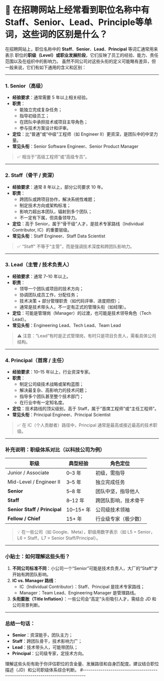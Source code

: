 # 🤵 在招聘网站上经常看到职位名称中有Staff、Senior、Lead、Principle等单词，这些词的区别是什么？

在招聘网站上，职位名称中的 **Staff**、**Senior**、**Lead**、**Principal** 等词汇通常用来表示
职位的**职级（Level）或职业发展阶段**，它们反映了员工的经验、能力、责任范围以及在组织中的影响力。
虽然不同公司对这些头衔的定义可能略有差异，但一般来说，它们有如下通用的含义和区别：

---

### 1. **Senior（高级）**
- **经验要求**：通常需要 5 年以上相关经验。
- **职责**：
  - 能独立完成复杂任务；
  - 指导初级员工；
  - 在团队中承担技术或项目主导角色；
  - 参与技术方案设计和评审。
- **定位**：比“普通”或“中级”工程师（如 Engineer II）更资深，是团队中的中坚力量。
- **常见头衔**：Senior Software Engineer、Senior Product Manager

> ✅ 相当于“高级工程师”或“高级专员”。

---

### 2. **Staff（骨干 / 资深）**
- **经验要求**：通常 8 年以上，部分公司要求 10 年。
- **职责**：
  - 跨团队或跨项目协作，解决系统性难题；
  - 制定技术方向或架构标准；
  - 影响力超出本团队，辐射到多个团队；
  - 不一定有下属，但具备领导力。
- **定位**：高于 Senior，属于“骨干级”人才，是技术专家路线（Individual Contributor, IC）的重要层级。
- **常见头衔**：Staff Engineer、Staff Data Scientist

> ✅ “Staff” 不等于“主管”，而是强调技术深度和跨团队影响力。

---

### 3. **Lead（主管 / 技术负责人）**
- **经验要求**：通常 7–10 年以上。
- **职责**：
  - 领导一个团队或项目的技术方向；
  - 协调团队成员工作，分配任务；
  - 技术决策 + 部分管理职责（如代码评审、进度把控）；
  - 通常是技术带头人，不一定有正式的管理头衔（如经理）。
- **定位**：可能是管理岗（Manager）的过渡，也可能是技术领导角色（Tech Lead）。
- **常见头衔**：Engineering Lead、Tech Lead、Team Lead

> ⚠️ 注意：“Lead”有时是正式管理岗，有时只是项目负责人，需看具体公司结构。

---

### 4. **Principal（首席 / 主任）**
- **经验要求**：10–15 年以上，行业资深专家。
- **职责**：
  - 制定公司级技术战略或架构蓝图；
  - 解决最复杂、高影响力的技术问题；
  - 指导多个团队甚至整个技术部门；
  - 在行业中有一定知名度。
- **定位**：技术路线的顶尖级别，高于 Staff，属于“首席工程师”或“主任工程师”。
- **常见头衔**：Principal Engineer、Principal Scientist

> ✅ 在 IC（个人贡献者）路径中，Principal 通常是最高或接近最高的技术职级。

---

### 补充说明：职级体系对比（以科技公司为例）

| 职级 | 典型经验 | 角色定位 |
|------|----------|----------|
| Junior / Associate | 0–3 年 | 初级，需指导 |
| Mid-Level / Engineer II | 3–5 年 | 独立完成任务 |
| **Senior** | 5–8 年 | 团队中坚，指导他人 |
| **Staff** | 8–12 年 | 跨团队影响，技术骨干 |
| **Senior Staff / Principal** | 10–15+ 年 | 公司级技术领袖 |
| **Fellow / Chief** | 15+ 年 | 行业级专家（极少数） |

> 💡 在一些公司（如 Google、Meta），职级用数字表示（如 L5 = Senior，L6 = Staff，L7 = Senior Staff/Principal）。

---

### 小贴士：如何理解这些头衔？
1. **不同公司标准不同**：小公司一个“Senior”可能是技术负责人，大厂的“Staff”才开始有跨团队影响。
2. **IC vs. Manager 路线**：
   - IC（Individual Contributor）：Staff、Principal 是技术专家路线；
   - Manager：Team Lead、Engineering Manager 是管理路线。
3. **头衔膨胀（Title Inflation）**：一些公司会“高定”头衔吸引人才，需结合 JD 和公司背景判断。

---

### 总结一句话：
- **Senior**：资深能手，团队主力；
- **Staff**：跨团队骨干，技术影响力广；
- **Lead**：技术带头人，可能带团队；
- **Principal**：公司级专家，定技术方向。

理解这些头衔有助于你评估职位的含金量、发展路径和自身匹配度。建议结合职位描述（JD）和公司职级体系综合判断。
#-------------------------------------------------------------------------------
